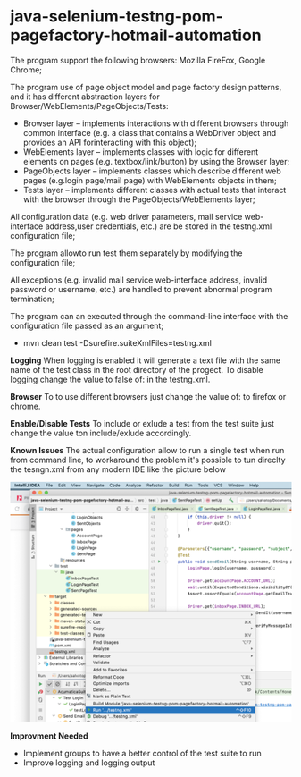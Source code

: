 # java-selenium-testng-pom-pagefactory-hotmail-automation

The program support the following browsers: Mozilla FireFox, Google Chrome;

The program use of page object model and page factory design patterns, and it has different abstraction layers for Browser/WebElements/PageObjects/Tests:

  - Browser layer – implements interactions with different browsers through common interface (e.g. a class that contains a WebDriver object and provides an API forinteracting with this object);
  - WebElements layer – implements classes with logic for different elements on pages (e.g. textbox/link/button) by using the Browser layer;
  - PageObjects layer – implements classes which describe different web pages (e.g.login page/mail page) with WebElements objects in them;
  - Tests layer – implements different classes with actual tests that interact with the browser through the PageObjects/WebElements layer;

All configuration data (e.g. web driver parameters, mail service web-interface address,user credentials, etc.) are be stored in the  testng.xml configuration file;

The program allowto run test them separately by modifying the configuration file;

All exceptions (e.g. invalid mail service web-interface address, invalid password or username, etc.) are handled to prevent abnormal program termination;

The program can an executed through the command-line interface with the configuration file passed as an argument;
  - mvn clean test -Dsurefire.suiteXmlFiles=testng.xml


**Logging**
When logging is enabled it will generate a text file with the same name of the test class in the root directory of the progect.
To disable logging change the value to false of: *<parameter name = "isFileLoggerEnabled" value="true"/>* in the testng.xml.

**Browser**
To to use different browsers just change the value of: *<parameter name = "browser" value="chrome"/>* to firefox or chrome. 

**Enable/Disable Tests**
To include or exlude a test from the test suite just change the value ton include/exlude accordingly.

<test name = "Send Email" parallel="false" preserve-order="true">
        <classes>
            <class name = "SentPageTest">
                <methods>
                    <exclude name="sendEmail"/>
                </methods>
            </class>
        </classes>
    </test>


**Known Issues**
The actual configuration allow to run a single test when run from command line, to workaround the problem it's possible to tun direclty the tesngn.xml from any modern IDE like the picture below

![screenshoot](images/Screenshoot.png)

**Improvment Needed**
- Implement groups to have a better control of the test suite to run
- Improve logging and logging output 
